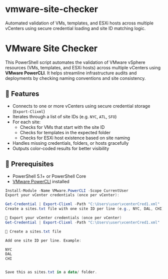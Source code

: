 # vmware-site-checker
Automated validation of VMs, templates, and ESXi hosts across multiple vCenters using secure credential loading and site ID matching logic.

# VMware Site Checker

This PowerShell script automates the validation of VMware vSphere resources (VMs, templates, and ESXi hosts) across multiple vCenters using **VMware PowerCLI**. It helps streamline infrastructure audits and deployments by checking naming conventions and site consistency.

## 🔧 Features

- Connects to one or more vCenters using secure credential storage (`Export-Clixml`)
- Iterates through a list of site IDs (e.g. `NYC`, `ATL`, `SFO`)
- For each site:
  - Checks for VMs that start with the site ID
  - Checks for templates in the expected folder
  - Checks for ESXi host existence based on site naming
- Handles missing credentials, folders, or hosts gracefully
- Outputs color-coded results for better visibility

## 🧰 Prerequisites

- PowerShell 5.1+ or PowerShell Core
- [VMware PowerCLI](https://developer.vmware.com/powercli) installed

```powershell
Install-Module -Name VMware.PowerCLI -Scope CurrentUser
Export your vCenter credentials (once per vCenter):

Get-Credential | Export-Clixml -Path "C:\Users\user\vcenterCred1.xml"
Create a sites.txt file with one site ID per line (e.g., NYC, DAL, CHI)

🔐 Export your vCenter credentials (once per vCenter)
Get-Credential | Export-Clixml -Path "C:\Users\user\vcenterCred1.xml"

📝 Create a sites.txt file

Add one site ID per line. Example:

NYC
DAL
CHI


Save this as sites.txt in a data/ folder.
